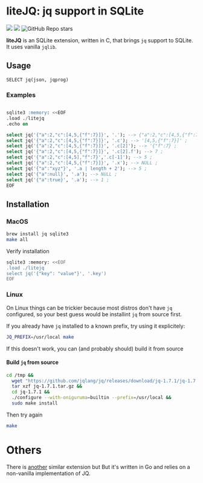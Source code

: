 # liteJQ: jq support in SQLite</strong>

<a href="https://github.com/Florents-Tselai/litejq/actions/workflows/test.yml?branch=mainline"><img src="https://github.com/Florents-Tselai/litejq/actions/workflows/test.yml/badge.svg"></a>
<a href="https://opensource.org/licenses/MIT license"><img src="https://img.shields.io/badge/MIT license-blue.svg"></a>
<img alt="GitHub Repo stars" src="https://img.shields.io/github/stars/Florents-Tselai/liteJQ">


**liteJQ** is an SQLite extension, written in C, that brings `jq` support to SQLite.
It uses vanilla `jqlib`.

## Usage

```sqlite
SELECT jq(json, jqprog)
```

### Examples 

```sql

sqlite3 :memory: <<EOF
.load ./litejq
.echo on

select jq('{"a":2,"c":[4,5,{"f":7}]}', '.'); --> {"a":2,"c":[4,5,{"f":7}]} ;
select jq('{"a":2,"c":[4,5,{"f":7}]}', '.c'); --> '[4,5,{"f":7}]' ;
select jq('{"a":2,"c":[4,5,{"f":7}]}', '.c[2]'); --> '{"f":7} ;
select jq('{"a":2,"c":[4,5,{"f":7}]}', '.c[2].f'); --> 7 ;
select jq('{"a":2,"c":[4,5],"f":7}','.c[-1]'); --> 5 ;
select jq('{"a":2,"c":[4,5,{"f":7}]}', '.x'); --> NULL ;
select jq('{"a":"xyz"}', '.a | length + 2'); --> 5 ;
select jq('{"a":null}', '.a'); --> NULL ;
select jq('{"a":true}', '.a'); --> 1 ;
EOF
```

## Installation

### MacOS

```sh
brew install jq sqlite3
make all
```

Verify installation

```sh
sqlite3 :memory: <<EOF
.load ./litejq
select jq('{"key": "value"}', '.key')
EOF
```

### Linux

On Linux things can be trickier because
most distros don't have `jq` configured,
so your best guess would be installint `jq` from source first.

If you already have `jq` installed to a known prefix,
try using it explicitely:

```sh
JQ_PREFIX=/usr/local make
```

If this doesn't work,
you can (and probably should) build it from source

#### Build `jq` from source

```sh
cd /tmp &&
  wget "https://github.com/jqlang/jq/releases/download/jq-1.7.1/jq-1.7.1.tar.gz" &&
  tar xzf jq-1.7.1.tar.gz &&
  cd jq-1.7.1 &&
  ./configure --with-oniguruma=builtin --prefix=/usr/local &&
  sudo make install
```

Then try again

```sh
make
```

# Others

There is [another](https://mgdm.net/weblog/using-jq-in-sqlite/) similar extension but
But it's written in Go and relies on a non-vanilla implementation of JQ.
